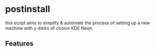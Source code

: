 # postinstall
this script aims to simplify & automate the process of setting up a new machine with y distro of choice KDE Neon.
## Features
